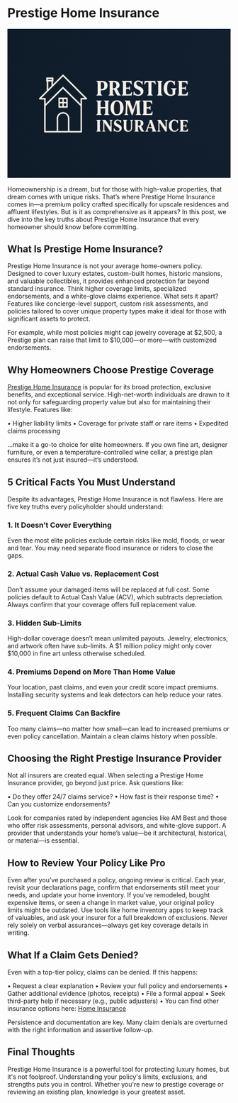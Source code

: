 # Prestige Home Insurance

![Prestige Home Insurance](https://github.com/rehanjavedofficial/prestige-home-insurance/blob/main/Home%20Insurance%20Prestige.png)

Homeownership is a dream, but for those with high-value properties, that dream comes with unique risks. That’s where Prestige Home Insurance comes in—a premium policy crafted specifically for upscale residences and affluent lifestyles. But is it as comprehensive as it appears? In this post, we dive into the key truths about Prestige Home Insurance that every homeowner should know before committing.

## What Is Prestige Home Insurance?

Prestige Home Insurance is not your average home-owners policy. Designed to cover luxury estates, custom-built homes, historic mansions, and valuable collectibles, it provides enhanced protection far beyond standard insurance. Think higher coverage limits, specialized endorsements, and a white-glove claims experience.
What sets it apart? Features like concierge-level support, custom risk assessments, and policies tailored to cover unique property types make it ideal for those with significant assets to protect.

For example, while most policies might cap jewelry coverage at $2,500, a Prestige plan can raise that limit to $10,000—or more—with customized endorsements.

## Why Homeowners Choose Prestige Coverage

[Prestige Home Insurance](https://myhomeinsuranceguide.com/prestige-home-insurance/) is popular for its broad protection, exclusive benefits, and exceptional service. High-net-worth individuals are drawn to it not only for safeguarding property value but also for maintaining their lifestyle. Features like:

•	Higher liability limits
•	Coverage for private staff or rare items
•	Expedited claims processing

...make it a go-to choice for elite homeowners. If you own fine art, designer furniture, or even a temperature-controlled wine cellar, a prestige plan ensures it’s not just insured—it’s understood.

## 5 Critical Facts You Must Understand

Despite its advantages, Prestige Home Insurance is not flawless. Here are five key truths every policyholder should understand:

### 1. It Doesn’t Cover Everything
Even the most elite policies exclude certain risks like mold, floods, or wear and tear. You may need separate flood insurance or riders to close the gaps.
### 2. Actual Cash Value vs. Replacement Cost
Don’t assume your damaged items will be replaced at full cost. Some policies default to Actual Cash Value (ACV), which subtracts depreciation. Always confirm that your coverage offers full replacement value.
### 3. Hidden Sub-Limits
High-dollar coverage doesn’t mean unlimited payouts. Jewelry, electronics, and artwork often have sub-limits. A $1 million policy might only cover $10,000 in fine art unless otherwise scheduled.
### 4. Premiums Depend on More Than Home Value
Your location, past claims, and even your credit score impact premiums. Installing security systems and leak detectors can help reduce your rates.
### 5. Frequent Claims Can Backfire
Too many claims—no matter how small—can lead to increased premiums or even policy cancellation. Maintain a clean claims history when possible.

## Choosing the Right Prestige Insurance Provider

Not all insurers are created equal. When selecting a Prestige Home Insurance provider, go beyond just price. Ask questions like:

•	Do they offer 24/7 claims service?
•	How fast is their response time?
•	Can you customize endorsements?

Look for companies rated by independent agencies like AM Best and those who offer risk assessments, personal advisors, and white-glove support. A provider that understands your home’s value—be it architectural, historical, or material—is essential. 

## How to Review Your Policy Like Pro

Even after you’ve purchased a policy, ongoing review is critical. Each year, revisit your declarations page, confirm that endorsements still meet your needs, and update your home inventory. If you’ve remodeled, bought expensive items, or seen a change in market value, your original policy limits might be outdated.
Use tools like home inventory apps to keep track of valuables, and ask your insurer for a full breakdown of exclusions. Never rely solely on verbal assurances—always get key coverage details in writing.

## What If a Claim Gets Denied?

Even with a top-tier policy, claims can be denied. If this happens:

•	Request a clear explanation
•	Review your full policy and endorsements
•	Gather additional evidence (photos, receipts)
•	File a formal appeal
•	Seek third-party help if necessary (e.g., public adjusters)
•	You can find other insurance options here: [Home Insurance](https://myhomeinsuranceguide.com/)

Persistence and documentation are key. Many claim denials are overturned with the right information and assertive follow-up.

## Final Thoughts

Prestige Home Insurance is a powerful tool for protecting luxury homes, but it's not foolproof. Understanding your policy's limits, exclusions, and strengths puts you in control. Whether you're new to prestige coverage or reviewing an existing plan, knowledge is your greatest asset.

